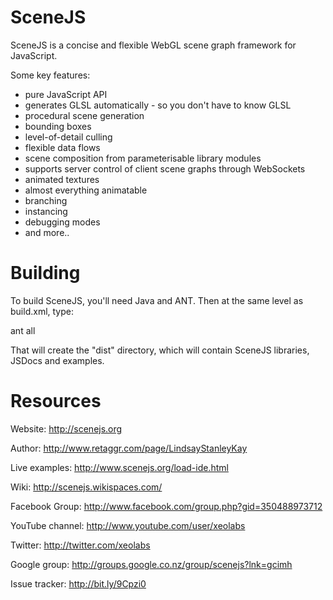 # SceneJS

SceneJS is a concise and flexible WebGL scene graph framework for JavaScript.

Some key features:

 * pure JavaScript API
 * generates GLSL automatically - so you don't have to know GLSL
 * procedural scene generation
 * bounding boxes
 * level-of-detail culling
 * flexible data flows
 * scene composition from parameterisable library modules
 * supports server control of client scene graphs through WebSockets
 * animated textures
 * almost everything animatable
 * branching
 * instancing
 * debugging modes
 * and more..

# Building

To build SceneJS, you'll need Java and ANT. Then at the same level as build.xml, type:

ant all

That will create the "dist" directory, which will contain SceneJS libraries, JSDocs and examples.


# Resources

Website:
http://scenejs.org

Author:
http://www.retaggr.com/page/LindsayStanleyKay

Live examples:
http://www.scenejs.org/load-ide.html

Wiki:
http://scenejs.wikispaces.com/

Facebook Group:
http://www.facebook.com/group.php?gid=350488973712

YouTube channel:
http://www.youtube.com/user/xeolabs

Twitter:
http://twitter.com/xeolabs

Google group:
http://groups.google.co.nz/group/scenejs?lnk=gcimh

Issue tracker:
http://bit.ly/9Cpzi0

